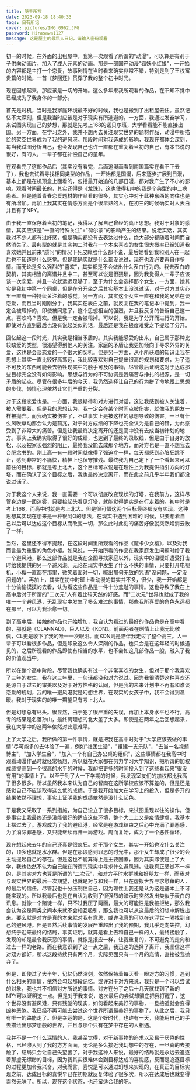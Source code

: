 ```yaml
---
title: 随手所写
date: 2023-09-18 18:40:33
tags: 日有所记
cover: pictures/IMG_0962.JPG
password: Hirasawa1127
message: 这是屋主的最私人日记，请输入密码观看
---
```


初一的时候，在外面的出租屋中，我第一次观看了所谓的"动漫"，可以算是有别于子供向动画片，加入了成人元素的动画。那是一部国产动漫"狐妖小红娘"，一开始的内容都是主打一个恋爱，故事剧情在当时看来确实非常不错，特别是到了王权富贵篇的时候，一首《梦回还》贯穿了我的整个初中时光。

现在回想起来，那应该是一切的开端。这么多年来我所观看的作品，在不知不觉中已经成为了我身体的一部分。

首先是时机，当时是我家庭环境最不好的时候，我也是搬到了出租屋去住。虽然记忆不太深刻，但是我当时应该是对于现实有所逃避的。一方面，我通过发奋学习，来试图实现自己的梦想，那就是先考上168的诺贝尔班，大学看看能不能直接出国。另一方面，在学习之外，我并不想再去关注现实世界的题材作品，动漫中所描绘的架空世界成为了我的避风港。那段时间对我造成的影响，我现在都体会深刻，每当我试图分析自己，也会发现自己也许一直都在重复着当初的自己，有本书说的很好，有的人，一辈子都在补偿自己的童年。

在观看完了这部作品后（其实没有看完，后面追漫画看到南国篇实在看不下去了），我也去试着寻找相同类型的作品，一开始都是国漫，后来逐步扩展到日漫，基本上都是在机顶盒上面看的，包括最开始追的几部日漫，都对我产生了不小的影响。观看时间最长的，其实还得是《龙珠》，这也使得初中的我是个典型的中二病患者。但是随着青春恋爱题材的作品看的很多，其实心中对于此种东西的向往也是有所增加。再加上我其实在情感方面是个很早熟的人，在初三的时候确实对人表白并且有了NPY。

由于我一直保存着当初的笔记，我得以了解自己曾经的真正思想。我对于对象的感情，其实应该是"一直的特殊关注"+"荷尔蒙"的影响产生的结果。说老实话，其实我对不少人都有过好感，但是确实都没有去表达过什么，绝大部分都随着时间而自然消失了。最典型的就是其实初二时我在一个本来喜欢的女生很大概率已经知道我喜欢她并且前来"质问"的情况下死皮赖脸什么都不说，最后她看到我和别人在一起后也不知道是什么感觉。但是我确实就是什么都没说过，现在也没必要再自作多情。而无论是多么强烈的"喜欢"，其实都是不会做出什么表白行为的。我去表白的契机，其实相当的离谱并且中二，甚至可以说是很猥琐，因为我觉得人一辈子应该谈一次恋爱，并且一次就远远足够了，至于为什么会选择那个女生，一方面，她其实是我初中第一个同桌，但是在分开坐之后其实基本上没说过话，对于对方其实心里一直有一种持续关注着的感觉。另一方面，其实这个女生一直在和我的兄弟在谈恋爱，而且当时刚刚分手，我其实在表白之前，就反复在我的笔记本中提到，我一定会被甩掉的，即使被同意了，这个思想相当的强烈，并且我反复的告诉自己这一点。喜欢吗？喜欢。但是我一定会被甩掉。可以说，我是为了分开而进行的开始。即使对方直到最后也没有说起类似的话，最后还是我在极度难受之下提起了分开。

回忆起这一段时光，其实我是相当矛盾的。其实我能感受的出来，自己属于那种比较缺爱的类型，很渴望得到他人的关注。家庭的矛盾让我更加倾向于寻求外界的关爱，这也是会谈恋爱的一个很大的契机。但是另一方面，从小所获取的知识让我在思想上其实一直比较好高骛远，我比较喜欢对自己提出很高的规划和要求，为了遥不可及的东西可能会去牺牲现实中的触手可及的事物，尽管最后证明这对于达成那些目标完全没有如何影响。思想与行为的不可协调是我痛苦与挣扎的根源，是一切矛盾的起点。尽管在很多年后的今天，我仍然选择让自己的行为拼了命地跟上思想的步伐，懒惰心理依然让它们严重的分裂。

对于这段恋爱也是。一方面，我很期待和对方进行对话，这让我感到被人关注着，被人需要着。但是我的思想认为，我一定会在某个时间点被伤害，就像我的朋友一样被抛弃。而我确实被伤害了，不过事实上是被这样的思想导致的伤害。一旦有什么风吹草动都会认为是前兆，对于对方成绩的下降也完全认为是自己的错，为此感受到了非常大的痛苦。但是让我最终决定离开的还是高中没有去成当初计划的地方。事实上我确实取得了很好的成绩，也达到了最终的录取线，但是由于自身的放松，以及被家长强烈的阻止，最终我没能去成那个地方，而对方也是一直不想我去合肥念书的。刚上高一有一段时间就像得了强迫症一样，每天都感到心脏狂跳不止，感到非常的不痛快，精神上也保守摧残。最终我为自己定下了一个看起来可以前往的目标，那就是考上北大，这个目标可以说是在理性上为我提供指引方向的灯塔，而在确认了这个目标之后，我也最终决定离开，而在此之前几乎半年我们都没说过话了。

对于我这个人来说，我一直需要一个可以彻底改变现状的灯塔，在我前方，这样尽管身边是一团迷雾，只要抬起头看见灯塔，就能觉得确实是在行走着的。初中时是考上168，而高中时就是考上北大。但是很可惜这两个目标最终都没有实现。这种思想其实现在想来是一种很阿Q的想法，在现实中遇到困难的 时候，只要想着自己以后可以达成这个目标从而改变一切，那么此时此刻的痛苦好像就突然烟消云散了一样。

当然，这里还不得不提起，在这段时间里所观看的作品《魔卡少女樱》，以及对我而言最为重要的角色小樱。如果说，一开始所看的作品在我家庭发生问题时给了我一个避风港，那么这部作品就是我在企图寻找家庭以外，现实中的温暖却遭受打击时给我提供的另一个避风港。无论在现实中发生了什么不快的事情，只要打开电视机，小樱一直都在那里，微笑着面对一切，喊出那句无敌的咒语"没问题，一定没问题的"。再加上，其实在初中时班上看动漫的其实并不多，很少，我一开始都是十分偷偷摸摸的去看，认为看这些作品是一件十分羞耻的事情。这也导致了我在上高中后对于所谓的"二次元"人有着比较天然的好感。而"二次元"世界也就成了我的唯一一个避风港，无乱现实中发生了多么难过的事情，那些我所喜爱的角色永远都在那里，可以为我治愈一切。

到了高中后，接触的作品也开始增加，我自认为看过的最好的作品也是在高中看的，那就是《CLANNAD》，巨人以及《KON》。前面两者在剧情上让我无比敬佩，CL更是收下了我的唯一一次眼泪。而KON则是陪伴我走过了整个高三。人一辈子可以看很多作品，但是印象这么令人深刻的作品，也只会是在这年轻的时候遇见的，之后所观看的作品即使有相当的水平，也不会如这几部作品一般，融入了我的价值观当中。

所以在整个高中阶段，尽管我也确实有过一个非常喜欢的女生，但对于那个我喜欢了三年的女生，我在这三年里，一句话都没和对方说过。因为我很清楚这种喜欢还是源自于过去的审美以及对于对方性格的认同，但是我的未来计划中不再有和谁谈恋爱的规划，我的唯一避风港就是幻想世界，在现实的女孩子中，我不会得到温暖。我对于现实的的唯一期望只有考上北大。

但是幻想总有尽头。很显然，由于犯了很严重的失误，再加上本身水平也不行，高考的结果是名落孙山，最终离理想的北大差了太多。即使是在两年之后回想起来，我在大学中的这两年依然对此意难平。

上了大学之后，我所做的第一件事情，就是把我在高中时对于"大学应该去做的事情"尽可能多的去体验了一遍，例如"社团生活"，"组建一支乐队"，"去当一名视频博主"，"加入学生会"，"加入一个有自己办公桌的组织"，这些事情都在我高中时观看动漫作品时就经常畅想，所以就在大家都在努力学习大学知识，把所谓的加权成绩提高到一个很高的水平的时候，我却把更多的时间投入到了这些看起来"很没有用"的事情上了。以至于到了大一下学期的时候，我发现室友们的加权都比我高了很多很多。所以虽然我本来认为自己的智商在这所学校应该不算差的，但是还是感觉自己不应该取得这么低的成绩。于是我开始加大在学习上的投入，但是多开的结果依然不理想，事实上证明我的成绩依然是没什么起色。

于是我又采取了一系列措施，为自己设立了很多目标，来试图重现以往的操作。但是事实上我最终还是没能很好的适应这些环境，整个大二上又是疫情肆虐，我基本上摆过去了。游戏成为了我的避风港，经常是在游戏结束之后心中充满了罪恶感，为了消除罪恶感，又只能继续再开一局游戏。周而复始，成为了一个恶性循环。

现在想起来去年的自己还真是很疯狂。对于那个女生，其实一开始也没什么关注的，顶多也就是水水群。但是在那段感到罪恶的时光中，那个女生却成了很少的会主动提起自己的存在。但是这也不能算得上是主要因素，因为其实即使是上了大学，我也依然不认为自己能在所谓的现实中寻求什么避风港。让我真正感觉不一样的，是其实对方也算是所谓的"二次元"，和对方平时水群就和好朋友一样，而我对与现实世界的最后一次期望，也就是对与和我一样，只在虚拟世界寻求慰藉的人，的最后的信任。尽管我也十分压制住自己，因为理性上我还是认为这是基本上不可能实现的。所以我最后也是在自认为收到了很强烈的暗示时突然发出类似于表白的讯息。就像一个赌徒一样，只不过我压了两面，最大的可能性是我被拒绝，那么我会认为这是同类之间本来就不会相互吸引，那么我也可以从这最后的幻想中解脱出来。要么就是对方是真的本来就对我有意思，或许我真的可以在这浮世一隅找到自己的避风港。但是显然后续事情的发展严重超出了我的预期，我几乎走向失控，幻想终于迎来最终的结局，事实证明，就算是看上去和自己一样的人，最终接触了，发现的却是最令我厌恶的事情，就像是报应一样，让我重复的，不可避免的走向和过去一样的老路。而在我意识到了这一点之后，我迅速的选择了离开，我坚信这样对双方都好，所以这段持续只有两个月，实际见面只有一个月的恋情，直接被我抛弃了。

但是，即使过了大半年，记忆仍然深刻，依然保持着每天看一眼对方的习惯，遇到什么相关的事情，依然会勾起那段记忆。或许对于对方来说，我只是一个可以尝试的对象，我也并不相信对方所说的事情。对方在分了之后十几天就找到了新的NPY可以证明这一点。但是对于我来说，这次最后的尝试却彻底把我打醒了，这个世界没有避风港，只有残酷的现实，如何看起来美好的事物，一旦接近就会变得凶神恶煞。我已经不再可能去尝试这个世界所谓最美好的事物了。从此之后，我只有唯一的路能走了。但是幸运的是，这是个好时代，也许有一天，我能用自己的手去描绘出那梦想般的世界，并且与那个只有在梦中存在的人相遇。

我并不是一个什么深情的人，我甚至觉得，对于新事物的追求以及易于厌倦的性格，已经渗入到了我的方方面面，无论是多么接近我幻想中的存在，一旦真的去接触了，结局只会让自己失望罢了。对于我这种人来说，最好的结局就是永远去追逐着那虚无缥缈的目标，因为我其实很难体会到目标达成的喜悦感，反而是追逐目标的过程更加令我兴奋，对我而言，喜悦是可以通过幻想来实现的，在真正的目标实现之前，达成目标的喜悦早已在初期就反复体验了很多次，所以在达成后也就变得索然无味了。所以，现在这个状态，也还蛮适合我的吧。